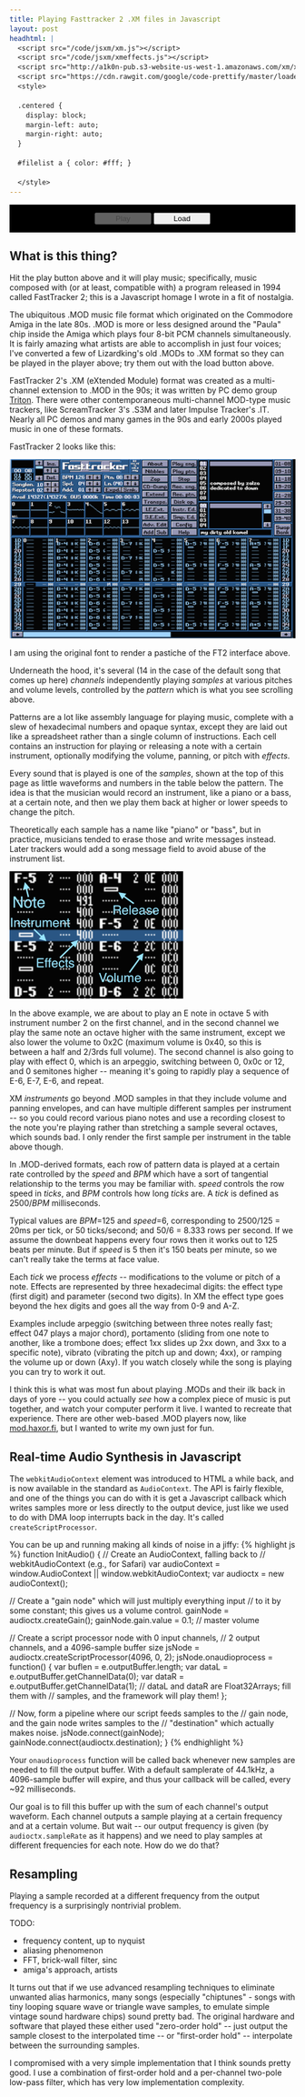 ```yaml
---
title: Playing Fasttracker 2 .XM files in Javascript
layout: post
headhtml: |
  <script src="/code/jsxm/xm.js"></script>
  <script src="/code/jsxm/xmeffects.js"></script>
  <script src="http://a1k0n-pub.s3-website-us-west-1.amazonaws.com/xm/xmlist.js"></script>
  <script src="https://cdn.rawgit.com/google/code-prettify/master/loader/run_prettify.js"></script>
  <style>

  .centered {
    display: block;
    margin-left: auto;
    margin-right: auto;
  }

  #filelist a { color: #fff; }

  </style>
---
```

<div style="background:#000; overflow: auto;">
  <div> <canvas class="centered" id="title" width="640" height="22"></canvas> </div>
  <div> <canvas class="centered" id="vu" width="224" height="64"></canvas> </div>
  <div> <canvas class="centered" id="gfxpattern" width="640" height="200"></canvas> </div>
  <div id="instruments"></div>
  <div>
    <p style="text-align: center">
      <button id="playpause" disabled="true" style="width: 100px">Play</button>
      <button id="loadbutton" style="width: 100px">Load</button>
    </p>
  </div>
  <div style="display: none" id='filelist'></div>
</div>

## What is this thing?

Hit the play button above and it will play music; specifically, music composed
with (or at least, compatible with) a program released in 1994 called
FastTracker 2; this is a Javascript homage I wrote in a fit of nostalgia.

The ubiquitous .MOD music file format which originated on the Commodore Amiga in
the late 80s. .MOD is more or less designed around the "Paula" chip inside the
Amiga which plays four 8-bit PCM channels simultaneously. It is fairly amazing
what artists are able to accomplish in just four voices; I've converted a few
of Lizardking's old .MODs to .XM format so they can be played in the player
above; try them out with the load button above.

FastTracker 2's .XM (eXtended Module) format was created as a multi-channel
extension to .MOD in the 90s; it was written by PC demo group
[Triton](http://www.pouet.net/groups.php?which=161). There were other
contemporaneous multi-channel MOD-type music trackers, like ScreamTracker 3's
.S3M and later Impulse Tracker's .IT. Nearly all PC demos and many games in the
90s and early 2000s played music in one of these formats.

FastTracker 2 looks like this:

<img src="/img/ft2.png">

I am using the original font to render a pastiche of the FT2 interface above.

Underneath the hood, it's several (14 in the case of the default song that
comes up here) *channels* independently playing *samples* at various
pitches and volume levels, controlled by the *pattern* which is what you
see scrolling above.

Patterns are a lot like assembly language for playing music, complete with a
slew of hexadecimal numbers and opaque syntax, except they are laid out like a
spreadsheet rather than a single column of instructions. Each cell contains an
instruction for playing or releasing a note with a certain instrument,
optionally modifying the volume, panning, or pitch with *effects*.

Every sound that is played is one of the *samples*, shown at the top of this
page as little waveforms and numbers in the table below the pattern. The idea
is that the musician would record an instrument, like a piano or a bass, at a
certain note, and then we play them back at higher or lower speeds to change
the pitch.

Theoretically each sample has a name like "piano" or "bass", but in practice,
musicians tended to erase those and write messages instead. Later trackers
would add a song message field to avoid abuse of the instrument list.

<img src="/img/ft2pattern.png">

In the above example, we are about to play an E note in octave 5 with
instrument number 2 on the first channel, and in the second channel we play the
same note an octave higher with the same instrument, except we also lower the
volume to 0x2C (maximum volume is 0x40, so this is between a half and 2/3rds
full volume). The second channel is also going to play with effect 0, which is
an arpeggio, switching between 0, 0x0c or 12, and 0 semitones higher -- meaning
it's going to rapidly play a sequence of E-6, E-7, E-6, and repeat.

XM *instruments* go beyond .MOD samples in that they include volume and panning
envelopes, and can have multiple different samples per instrument -- so you
could record various piano notes and use a recording closest to the note you're
playing rather than stretching a sample several octaves, which sounds bad. I
only render the first sample per instrument in the table above though.

In .MOD-derived formats, each row of pattern data is played at a certain rate
controlled by the *speed* and *BPM* which have a sort of tangential
relationship to the terms you may be familiar with. *speed* controls the row
speed in *ticks*, and *BPM* controls how long *ticks* are.  A *tick* is defined
as 2500/*BPM* milliseconds.

Typical values are *BPM*=125 and *speed*=6, corresponding to 2500/125 = 20ms
per tick, or 50 ticks/second; and 50/6 = 8.333 rows per second. If we assume
the downbeat happens every four rows then it works out to 125 beats per minute.
But if *speed* is 5 then it's 150 beats per minute, so we can't really take the
terms at face value.

Each *tick* we process *effects* -- modifications to the volume or pitch of a
note. Effects are represented by three hexadecimal digits: the effect type
(first digit) and parameter (second two digits). In XM the effect type goes
beyond the hex digits and goes all the way from 0-9 and A-Z.

Examples include arpeggio (switching between three notes really fast; effect
047 plays a major chord), portamento (sliding from one note to another, like a
trombone does; effect 1xx slides up 2xx down, and 3xx to a specific note),
vibrato (vibrating the pitch up and down; 4xx), or ramping the volume up or
down (Axy). If you watch closely while the song is playing you can try to work
it out.

I think this is what was most fun about playing .MODs and their ilk back in
days of yore -- you could actually *see* how a complex piece of music is put
together, and watch your computer perform it live. I wanted to recreate that
experience. There are other web-based .MOD players now, like
[mod.haxor.fi](http://mod.haxor.fi), but I wanted to write my own just for fun.

## Real-time Audio Synthesis in Javascript

The `webkitAudioContext` element was introduced to HTML a while back, and is
now available in the standard as `AudioContext`. The API is fairly flexible, and
one of the things you can do with it is get a Javascript callback which writes
samples more or less directly to the output device, just like we used to do
with DMA loop interrupts back in the day. It's called `createScriptProcessor`.

You can be up and running making all kinds of noise in a jiffy:
{% highlight js %}
function InitAudio() {
  // Create an AudioContext, falling back to 
  // webkitAudioContext (e.g., for Safari)
  var audioContext = window.AudioContext || window.webkitAudioContext;
  var audioctx = new audioContext();

  // Create a "gain node" which will just multiply everything input
  //  to it by some constant; this gives us a volume control.
  gainNode = audioctx.createGain();
  gainNode.gain.value = 0.1;  // master volume

  // Create a script processor node with 0 input channels,
  // 2 output channels, and a 4096-sample buffer size
  jsNode = audioctx.createScriptProcessor(4096, 0, 2);
  jsNode.onaudioprocess = function() {
    var buflen = e.outputBuffer.length;
    var dataL = e.outputBuffer.getChannelData(0);
    var dataR = e.outputBuffer.getChannelData(1);
    // dataL and dataR are Float32Arrays; fill them with
    // samples, and the framework will play them!
  };

  // Now, form a pipeline where our script feeds samples to the
  // gain node, and the gain node writes samples to the
  // "destination" which actually makes noise.
  jsNode.connect(gainNode);
  gainNode.connect(audioctx.destination);
}
{% endhighlight %}

Your `onaudioprocess` function will be called back whenever new samples are
needed to fill the output buffer. With a default samplerate of 44.1kHz, a
4096-sample buffer will expire, and thus your callback will be called, every
~92 milliseconds.

Our goal is to fill this buffer up with the sum of each channel's output
waveform. Each channel outputs a sample playing at a certain frequency and at a
certain volume. But wait -- our output frequency is given (by
`audioctx.sampleRate` as it happens) and we need to play samples at different
frequencies for each note. How do we do that?

## Resampling

Playing a sample recorded at a different frequency from the output frequency is
a surprisingly nontrivial problem.

TODO:
 - frequency content, up to nyquist
 - aliasing phenomenon
 - FFT, brick-wall filter, sinc
 - amiga's approach, artists

It turns out that if we use advanced resampling techniques to eliminate
unwanted alias harmonics, many songs (especially "chiptunes" - songs with tiny
looping square wave or triangle wave samples, to emulate simple vintage sound
hardware chips) sound pretty bad. The original hardware and software that
played these either used "zero-order hold" -- just output the sample closest to
the interpolated time -- or "first-order hold" -- interpolate between the
surrounding samples.

I compromised with a very simple implementation that I think sounds pretty
good. I use a combination of first-order hold and a per-channel two-pole
low-pass filter, which has very low implementation complexity.

<!--
 - background
   - first thing i heard on a soundblaster, music you can see
   - chiptunes
   - amiga paula, .MOD format - assembly language for music
   - ProTracker, FastTracker 2, ScreamTracker 3 (S3M), Impulse Tracker,
     MilkyTracker, ...
   - kamel.xm ripped from ...? youtube link?

 - .XM format: multi-sample instruments, envelopes
   - great for chiptunes
   - XM documentation mostly wrong

 - basics: note, inst, vol, effect
   - "tempo" / "bpm" -> "row", "ticks"
   - effects, some on tick 0, some "between rows"

 - HTML5 AudioContext
   - ScriptNode callback
   - architecture: render a tick at a time, a channel at a time, a sample loop at a time
     - fast inner loop
   - time synchronization w/ audioContext.currentTime

 - resampling: playing 8363Hz sample at @44100Hz output
   - naive integer truncation (zero order hold)
   - linear
   - FFT resampling
   - brickwall; lanczos; etc; ... too much effort
   - cheap IIR LPF

-->
